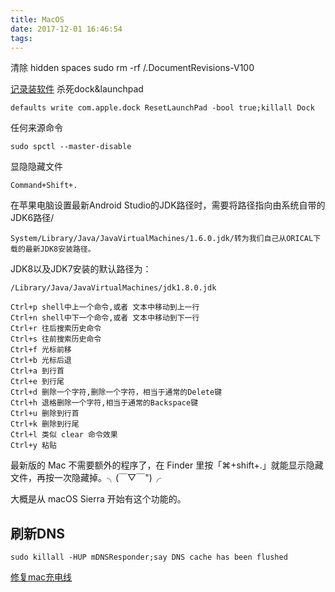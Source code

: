 ```yaml
---
title: MacOS
date: 2017-12-01 16:46:54
tags:
---
```


清除 hidden spaces
sudo rm -rf /.DocumentRevisions-V100

[记录装软件](https://7449.github.io/2017/07/04/mac-reloading/)
杀死dock&launchpad
    
    defaults write com.apple.dock ResetLaunchPad -bool true;killall Dock


任何来源命令
    
    sudo spctl --master-disable
显隐隐藏文件

    Command+Shift+.
    
在苹果电脑设置最新Android Studio的JDK路径时，需要将路径指向由系统自带的JDK6路径/
    
    System/Library/Java/JavaVirtualMachines/1.6.0.jdk/转为我们自己从ORICAL下载的最新JDK8安装路径。
JDK8以及JDK7安装的默认路径为：
    
    /Library/Java/JavaVirtualMachines/jdk1.8.0.jdk

```
Ctrl+p shell中上一个命令,或者 文本中移动到上一行
Ctrl+n shell中下一个命令,或者 文本中移动到下一行
Ctrl+r 往后搜索历史命令
Ctrl+s 往前搜索历史命令
Ctrl+f 光标前移
Ctrl+b 光标后退
Ctrl+a 到行首
Ctrl+e 到行尾
Ctrl+d 删除一个字符,删除一个字符，相当于通常的Delete键
Ctrl+h 退格删除一个字符,相当于通常的Backspace键
Ctrl+u 删除到行首
Ctrl+k 删除到行尾
Ctrl+l 类似 clear 命令效果
Ctrl+y 粘贴
```




最新版的 Mac 不需要额外的程序了，在 Finder 里按「⌘+shift+.」就能显示隐藏文件，再按一次隐藏掉。╮(￣▽￣")╭

大概是从 macOS Sierra 开始有这个功能的。

## 刷新DNS


```
sudo killall -HUP mDNSResponder;say DNS cache has been flushed
```


[修复mac充电线](https://www.ifixit.com/Guide/MacBook+电源线5针+MagSafe+连接器和电缆更换/21842?lang=zh)

